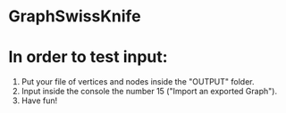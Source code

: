 # GraphSwissKnife

# In order to test input:
1. Put your file of vertices and nodes inside the "OUTPUT" folder.
2. Input inside the console the number 15 ("Import an exported Graph").
3. Have fun!
